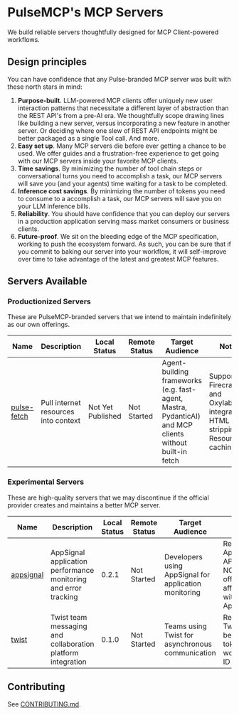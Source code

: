 # PulseMCP's MCP Servers

We build reliable servers thoughtfully designed for MCP Client-powered workflows.

## Design principles

You can have confidence that any Pulse-branded MCP server was built with these north stars in mind:

1. **Purpose-built**. LLM-powered MCP clients offer uniquely new user interaction patterns that necessitate a different layer of abstraction than the REST API's from a pre-AI era. We thoughtfully scope drawing lines like building a new server, versus incorporating a new feature in another server. Or deciding where one slew of REST API endpoints might be better packaged as a single Tool call. And more.
2. **Easy set up**. Many MCP servers die before ever getting a chance to be used. We offer guides and a frustration-free experience to get going with our MCP servers inside your favorite MCP clients.
3. **Time savings**. By minimizing the number of tool chain steps or conversational turns you need to accomplish a task, our MCP servers will save you (and your agents) time waiting for a task to be completed.
4. **Inference cost savings**. By minimizing the number of tokens you need to consume to a accomplish a task, our MCP servers will save you on your LLM inference bills.
5. **Reliability**. You should have confidence that you can deploy our servers in a production application serving mass market consumers or business clients.
6. **Future-proof**. We sit on the bleeding edge of the MCP specification, working to push the ecosystem forward. As such, you can be sure that if you commit to baking our server into your workflow, it will self-improve over time to take advantage of the latest and greatest MCP features.

## Servers Available

### Productionized Servers

These are PulseMCP-branded servers that we intend to maintain indefinitely as our own offerings.

| Name                                         | Description                          | Local Status      | Remote Status | Target Audience                                                                                        | Notes                                                                               |
| -------------------------------------------- | ------------------------------------ | ----------------- | ------------- | ------------------------------------------------------------------------------------------------------ | ----------------------------------------------------------------------------------- |
| [pulse-fetch](./productionized/pulse-fetch/) | Pull internet resources into context | Not Yet Published | Not Started   | Agent-building frameworks (e.g. fast-agent, Mastra, PydanticAI) and MCP clients without built-in fetch | Supports Firecrawl and Oxylabs integrations; HTML noise stripping; Resource caching |

### Experimental Servers

These are high-quality servers that we may discontinue if the official provider creates and maintains a better MCP server.

| Name                                   | Description                                                     | Local Status | Remote Status | Target Audience                                       | Notes                                                                |
| -------------------------------------- | --------------------------------------------------------------- | ------------ | ------------- | ----------------------------------------------------- | -------------------------------------------------------------------- |
| [appsignal](./experimental/appsignal/) | AppSignal application performance monitoring and error tracking | 0.2.1        | Not Started   | Developers using AppSignal for application monitoring | Requires AppSignal API key; NOT officially affiliated with AppSignal |
| [twist](./experimental/twist/)         | Twist team messaging and collaboration platform integration     | 0.1.0        | Not Started   | Teams using Twist for asynchronous communication      | Requires Twist API bearer token and workspace ID                     |

## Contributing

See [CONTRIBUTING.md](./CONTRIBUTING.md).
